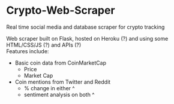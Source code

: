 # Crypto-Web-Scraper
Real time social media and database scraper for crypto tracking   

Web scraper built on Flask, hosted on Heroku (?) and using some HTML/CSS/JS (?) and APIs (?)    
Features include:  
  - Basic coin data from CoinMarketCap  
    - Price  
    - Market Cap   
  - Coin mentions from Twitter and Reddit  
    - % change in either ^  
    - sentiment analysis on both ^  

